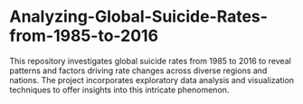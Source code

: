 # Analyzing-Global-Suicide-Rates-from-1985-to-2016
This repository investigates global suicide rates from 1985 to 2016 to reveal patterns and factors driving rate changes across diverse regions and nations. The project incorporates exploratory data analysis and visualization techniques to offer insights into this intricate phenomenon.
